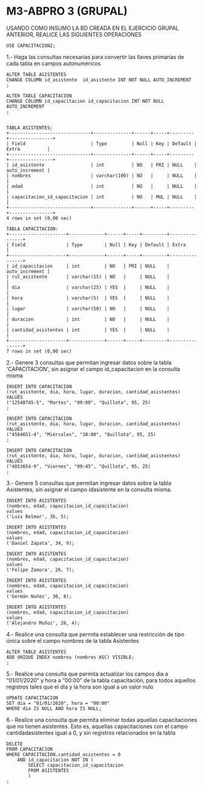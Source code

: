 
# M3-ABPRO 3 (GRUPAL)

USANDO COMO INSUMO LA BD CREADA EN EL EJERCICIO GRUPAL ANTERIOR, REALICE LAS SIGUIENTES OPERACIONES

    USE CAPACITACION2;

1.- Haga las consultas necesarias para convertir las llaves primarias de cada tabla en campos
autonuméricos

    ALTER TABLE ASISTENTES
    CHANGE COLUMN id_asistente  id_asistente INT NOT NULL AUTO_INCREMENT
    ;

    ALTER TABLE CAPACITACION
    CHANGE COLUMN id_capacitacion id_capacitacion INT NOT NULL AUTO_INCREMENT
    ;


    TABLA ASISTENTES:
    +------------------------------+--------------+------+-----+---------+----------------+
    | Field                        | Type         | Null | Key | Default | Extra          |
    +------------------------------+--------------+------+-----+---------+----------------+
    | id_asistente                 | int          | NO   | PRI | NULL    | auto_increment |
    | nombres                      | varchar(100) | NO   |     | NULL    |                |
    | edad                         | int          | NO   |     | NULL    |                |
    | capacitacion_id_capacitacion | int          | NO   | MUL | NULL    |                |
    +------------------------------+--------------+------+-----+---------+----------------+
    4 rows in set (0,00 sec)

    TABLA CAPACITACION:
    +---------------------+-------------+------+-----+---------+----------------+
    | Field               | Type        | Null | Key | Default | Extra          |
    +---------------------+-------------+------+-----+---------+----------------+
    | id_capacitacion     | int         | NO   | PRI | NULL    | auto_increment |
    | rut_asistente       | varchar(15) | NO   |     | NULL    |                |
    | dia                 | varchar(25) | YES  |     | NULL    |                |
    | hora                | varchar(5)  | YES  |     | NULL    |                |
    | lugar               | varchar(50) | NO   |     | NULL    |                |
    | duracion            | int         | NO   |     | NULL    |                |
    | cantidad_asistentes | int         | YES  |     | NULL    |                |
    +---------------------+-------------+------+-----+---------+----------------+
    7 rows in set (0,00 sec)

2.- Genere 3 consultas que permitan ingresar datos sobre la tabla 'CAPACITACION', sin asignar el campo id_capacitacion en la consulta misma

    INSERT INTO CAPACITACION
    (rut_asistente, dia, hora, lugar, duracion, cantidad_asistentes)
    VALUES
    ("12548745-5", "Martes", "09:00", "Quillota", 95, 25)
    ;

    INSERT INTO CAPACITACION
    (rut_asistente, dia, hora, lugar, duracion, cantidad_asistentes)
    VALUES
    ("4564651-4", "Miércoles", "10:00", "Quillota", 95, 25)
    ;

    INSERT INTO CAPACITACION
    (rut_asistente, dia, hora, lugar, duracion, cantidad_asistentes)
    VALUES
    ("4853654-9", "Viernes", "09:45", "Quillota", 95, 25)
    ;

3.- Genere 5 consultas que permitan ingresar datos sobre la tabla Asistentes, sin asignar el campo idasistente en la consulta misma.

    INSERT INTO ASISTENTES
    (nombres, edad, capacitacion_id_capacitacion)
    values
    ('Luis Belmar', 36, 5);

    INSERT INTO ASISTENTES
    (nombres, edad, capacitacion_id_capacitacion)
    values
    ('Daniel Zapata', 34, 9);

    INSERT INTO ASISTENTES
    (nombres, edad, capacitacion_id_capacitacion)
    values
    ('Felipe Zamora', 26, 7);

    INSERT INTO ASISTENTES
    (nombres, edad, capacitacion_id_capacitacion)
    values
    ('Germán Nuñez', 30, 8);

    INSERT INTO ASISTENTES
    (nombres, edad, capacitacion_id_capacitacion)
    values
    ('Alejandro Muñoz', 28, 4);

4.-  Realice una consulta que permita establecer una restricción de tipo única sobre el campo
nombres de la tabla Asistentes

    ALTER TABLE ASISTENTES
    ADD UNIQUE INDEX nombres (nombres ASC) VISIBLE;
    ;

5.- Realice una consulta que permita actualizar los campos dia a “01/01/2020” y hora a “00:00”
de la tabla capacitación, para todos aquellos registros tales que el día y la hora son igual a
un valor nulo

    UPDATE CAPACITACION
    SET dia = "01/01/2020", hora = "00:00"
    WHERE dia IS NULL AND hora IS NULL;

6.- Realice una consulta que permita eliminar todas aquellas capacitaciones que no tienen asistentes. Esto es, aquellas capacitaciones con el campo cantidadasistentes igual a 0, y sin registros relacionados en la tabla

    DELETE
    FROM CAPACITACION
    WHERE CAPACITACION.cantidad_asistentes = 0
    	AND id_capacitacion NOT IN (
    		SELECT capacitacion_id_capacitacion
            FROM ASISTENTES
            )
    ;
